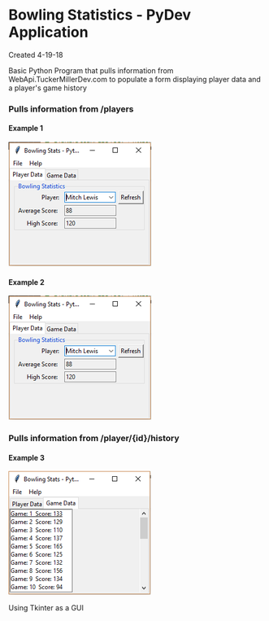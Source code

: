 # Bowling Statistics - PyDev Application
Created 4-19-18

Basic Python Program that pulls information from WebApi.TuckerMillerDev.com to populate a form displaying player data and a player's game history

### Pulls information from /players
#### Example 1
![alt text](images/pythonbowling2.png)

#### Example 2
![alt text](images/pythonbowling2.png)

### Pulls information from /player/{id}/history
#### Example 3
![alt text](images/pythonbowling3.png)

Using Tkinter as a GUI